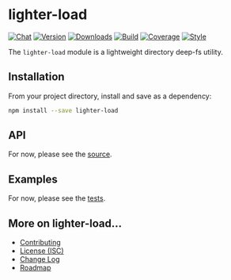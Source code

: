 # lighter-load
[![Chat](https://badges.gitter.im/chat.svg)](//gitter.im/lighterio/public)
[![Version](https://img.shields.io/npm/v/lighter-load.svg)](//www.npmjs.com/package/lighter-load)
[![Downloads](https://img.shields.io/npm/dm/lighter-load.svg)](//www.npmjs.com/package/lighter-load)
[![Build](https://img.shields.io/travis/lighterio/lighter-load.svg)](//travis-ci.org/lighterio/lighter-load)
[![Coverage](https://img.shields.io/coveralls/lighterio/lighter-load/master.svg)](//coveralls.io/r/lighterio/lighter-load)
[![Style](https://img.shields.io/badge/code%20style-standard-brightgreen.svg)](//www.npmjs.com/package/standard)

The `lighter-load` module is a lightweight directory deep-fs utility.


## Installation

From your project directory, install and save as a dependency:
```bash
npm install --save lighter-load
```


## API

For now, please see the [source](https://github.com/lighterio/lighter-load/blob/master/lighter-load.js).


## Examples

For now, please see the [tests](https://github.com/lighterio/lighter-load/blob/master/test).


## More on lighter-load...
* [Contributing](//github.com/lighterio/lighter-load/blob/master/CONTRIBUTING.md)
* [License (ISC)](//github.com/lighterio/lighter-load/blob/master/LICENSE.md)
* [Change Log](//github.com/lighterio/lighter-load/blob/master/CHANGELOG.md)
* [Roadmap](//github.com/lighterio/lighter-load/blob/master/ROADMAP.md)
